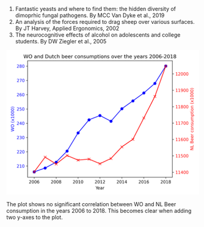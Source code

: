 1. Fantastic yeasts and where to find them: the hidden diversity of dimoprhic fungal pathogens. By MCC Van Dyke et al., 2019
2. An analysis of the forces required to drag sheep over various surfaces. By JT Harvey, Applied Ergonomics, 2002
3. The neurocognitive effects of alcohol on adolescents and college students. By DW Ziegler et al., 2005

![image](nocorrelation.png)

The plot shows no significant correlation between WO and NL Beer consumption in the years 2006 to 2018. This becomes clear when adding two y-axes to the plot.